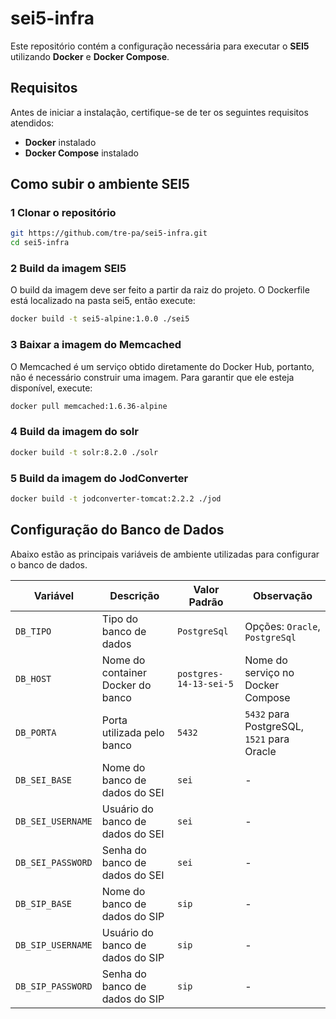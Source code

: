 # sei5-infra

Este repositório contém a configuração necessária para executar o **SEI5** utilizando **Docker** e **Docker Compose**.

## Requisitos

Antes de iniciar a instalação, certifique-se de ter os seguintes requisitos atendidos:

- **Docker** instalado
- **Docker Compose** instalado

## Como subir o ambiente SEI5

### 1 **Clonar o repositório**
```sh
git https://github.com/tre-pa/sei5-infra.git
cd sei5-infra
```


### 2 Build da imagem SEI5

O build da imagem deve ser feito a partir da raiz do projeto. O Dockerfile está localizado na pasta sei5, então execute:

```sh
docker build -t sei5-alpine:1.0.0 ./sei5
```

### 3 Baixar a imagem do Memcached

O Memcached é um serviço obtido diretamente do Docker Hub, portanto, não é necessário construir uma imagem. Para garantir que ele esteja disponível, execute:

```sh
docker pull memcached:1.6.36-alpine
```

### 4 Build da imagem do solr


```sh
docker build -t solr:8.2.0 ./solr
```

### 5 Build da imagem do JodConverter


```sh
docker build -t jodconverter-tomcat:2.2.2 ./jod
```

## Configuração do Banco de Dados

Abaixo estão as principais variáveis de ambiente utilizadas para configurar o banco de dados.

| Variável           | Descrição                                      | Valor Padrão            | Observação                           |
|--------------------|----------------------------------------------|-------------------------|--------------------------------------|
| `DB_TIPO`         | Tipo do banco de dados                       | `PostgreSql`            | Opções: `Oracle`, `PostgreSql` |
| `DB_HOST`         | Nome do container Docker do banco            | `postgres-14-13-sei-5`  | Nome do serviço no Docker Compose  |
| `DB_PORTA`        | Porta utilizada pelo banco                   | `5432`                  | `5432` para PostgreSQL, `1521` para Oracle |
| `DB_SEI_BASE`     | Nome do banco de dados do SEI                | `sei`                   | - |
| `DB_SEI_USERNAME` | Usuário do banco de dados do SEI             | `sei`                   | - |
| `DB_SEI_PASSWORD` | Senha do banco de dados do SEI               | `sei`                   | - |
| `DB_SIP_BASE`     | Nome do banco de dados do SIP                | `sip`                   | - |
| `DB_SIP_USERNAME` | Usuário do banco de dados do SIP             | `sip`                   | - |
| `DB_SIP_PASSWORD` | Senha do banco de dados do SIP               | `sip`                   | - |
